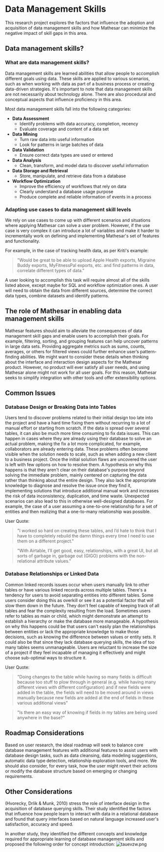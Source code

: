 # Data Management Skills

This research project explores the factors that influence the adoption and acquisition of data management skills and how Mathesar can minimize the negative impact of skill gaps in this area.

## Data management skills?
### What are data management skills?
Data management skills are learned abilities that allow people to accomplish different goals using data. These skills are applied to various scenarios, such as when working with data as part of a business process or creating data-driven strategies. It's important to note that data management skills are not necessarily about technology alone. There are also procedural and conceptual aspects that influence proficiency in this area.

Most data management skills fall into the following categories:
* **Data Assessment**
    * Identify problems with data accuracy, completion, recency
    * Evaluate coverage and content of a data set 
* **Data Mining**
    * Turn raw data into useful information
    * Look for patterns in large batches of data
* **Data Validation**
    * Ensure correct data types are used or entered
* **Data Analysis**
    * Clean, transform, and model data to discover useful information
* **Data Storage and Retrieval**
    * Store, manipulate, and retrieve data from a database
* **Workflow Optimization**
    * Improve the efficiency of workflows that rely on data
    * Clearly understand a database usage purpose
    * Produce complete and reliable information of events in a process

### Adapting use cases to data management skill levels
We rely on use cases to come up with different scenarios and situations where applying Mathesar can solve a user problem. However, if the use case is very complex it can introduce a lot of variables and make it harder to incrementally work on defining and implementing Mathesar's set of features and functionality.

For example, in the case of tracking health data, as per Kriti's example:
> "Would be great to be able to upload Apple Health exports, Migraine Buddy exports, MyFitnessPal exports, etc. and find patterns in data, correlate different types of data."

A user looking to accomplish this task will require almost all of the skills listed above, except maybe for SQL and workflow optimization ones. A user will need to obtain the data from different sources, determine the correct data types, combine datasets and identify patterns.

## The role of Mathesar in enabling data management skills
Mathesar features should aim to alleviate the consequences of data management skill gaps and enable users to accomplish their goals. For example, filtering, sorting, and grouping features can help uncover patterns in large data sets. Providing aggregate metrics such as sums, counts, averages, or others for filtered views could further enhance user’s pattern-finding abilities. We might want to consider these details when thinking about the interface and interaction design aspects for the Mathesar product.
However, no product will ever satisfy all user needs, and using Mathesar alone might not work for all user goals. For this reason, Mathesar seeks to simplify integration with other tools and offer extensibility options.

## Common Issues
### Database Design or Breaking Data into Tables
Users tend to discover problems related to their initial design too late into the project and have a hard time fixing them without recurring to a lot of manual effort or starting from scratch. If the data is spread over several tables, it can also be much more time consuming to fix data issues.
This can happen in cases where they are already using their database to solve an actual problem, making the fix a lot more complicated, for example, collaborators are already entering data. These problems often become visible when the solution needs to scale, such as when adding a new client to a business project. Once the initial solution flaws are uncovered the user is left with few options on how to resolve them.
A hypothesis on why this happens is that they aren't clear on their database's purpose beyond solving the immediate problem, mainly centered on capturing the data rather than thinking about the entire design. They also lack the appropriate knowledge to diagnose and resolve the issue once they find it, implementing solutions that introduce additional manual work and increases the risk of data inconsistency, duplication, and time waste.
Unexpected scenarios can also lead to this in otherwise well-designed databases. For example, the case of a user assuming a one-to-one relationship for a set of entities and then realizing that a one-to-many relationship was possible.

User Quote:
> "I worked so hard on creating these tables, and I’d hate to think that I have to completely rebuild the damn things every time I need to use them on a different project."

> "With Airtable, I’ll get good, easy, relationships, with a great UI, but all sorts of garbage in, garbage out (GIGO) problems with the non-relational attribute values."

### Database Relationships or Linked Data
Common linked records issues occur when users manually link to other tables or have various linked records across multiple tables. There's a tendency for users to avoid separating entities into different tables. Some users consider doing this as overkill or see it as a potential factor that will slow them down in the future. They don't feel capable of keeping track of all tables and fear the complexity resulting from the load.
Sometimes users refer to tables as main or child, which might demonstrate an attempt to establish a hierarchy or make the database more manageable.
A hypothesis on why this happens could be that users can't easily plan the relationships between entities or lack the appropriate knowledge to make those decisions, such as knowing the difference between values or entity sets. It could also be that since they lack database querying skills, the idea of too many tables seems unmanageable. Users are reluctant to increase the size of a project if they feel incapable of managing it effectively and might choose sub-optimal ways to structure it.

User Quote:
> "Doing changes to the table while having so many fields is difficult because too stuff to plow through in general (e.g. while having many different views with different configuration) and if new fields were added in the table, the fields will need to be moved around in views manually because new fields are added at the end of fields in these various additional views"

> "Is there an easy way of knowing if fields in my tables are being used anywhere in the base?"

## Roadmap Considerations
Based on user research, the ideal roadmap will seek to balance core database management features with additional features to assist users with database design tasks, such as data cleansing, data modeling suggestions, automatic data type detection, relationship exploration tools, and more. We should also consider, for every task, how the user might revert their actions or modify the database structure based on emerging or changing requirements.

## Other Considerations
(Hvorecky, Drlik & Munk, 2010) stress the role of interface design in the acquisition of database querying skills. Their study identified the factors that influence how people learn to interact with data in a relational database and found that query interfaces based on natural language increased user's satisfaction, accuracy and speed. 

In another study, they identified the different concepts and knowledge required for appropriate learning of database management skills and proposed the following order for concept introduction:
![tauevzw.png](/assets/design/exploration/data-management-skills/tauevzw.png)
